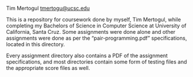 #

Tim Mertogul
tmertogu@ucsc.edu

This is a repository for coursework done by myself, Tim Mertogul, while completing my Bachelors of Science in Computer Science at University of California, Santa Cruz.  Some assignments were done alone and other assignments were done as per the “pair-programming.pdf” specifications, located in this directory.  

Every assignment directory also contains a PDF of the assignment specifications, and most directories contain some form of testing files and the appropriate score files as well.